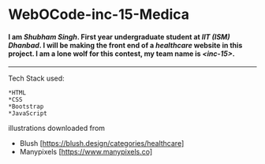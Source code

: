 # WebOCode-inc-15-Medica

#### I am *Shubham Singh*. First year undergraduate student at *IIT (ISM) Dhanbad*. I will be making the front end of a *healthcare* website in this project. I am a lone wolf for this contest, my team name is *\<inc-15>*.
---
Tech Stack used:
```
*HTML
*CSS
*Bootstrap
*JavaScript
```
illustrations downloaded from 
* Blush [https://blush.design/categories/healthcare]
* Manypixels [https://www.manypixels.co]
